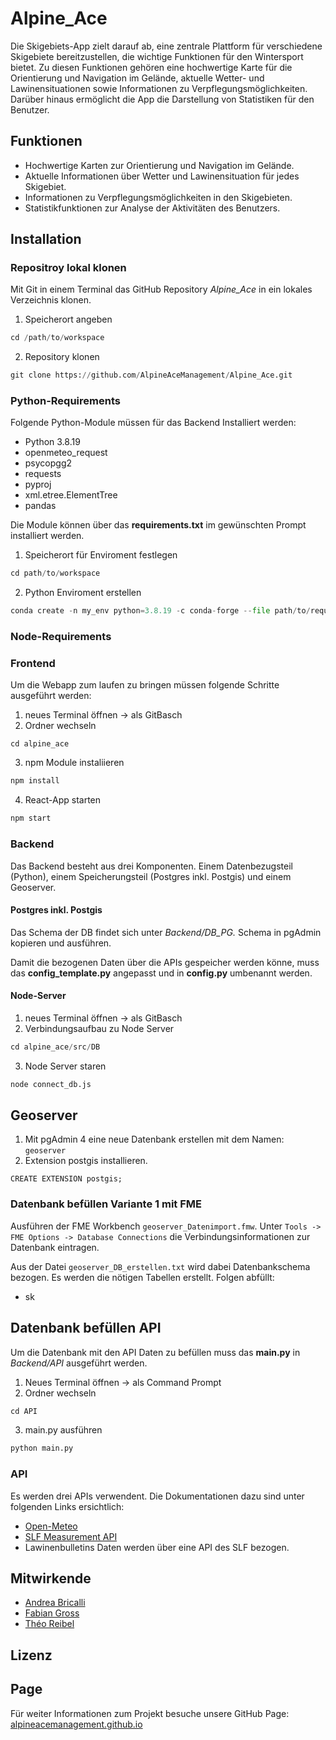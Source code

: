 # Alpine_Ace

Die Skigebiets-App zielt darauf ab, eine zentrale Plattform für verschiedene Skigebiete bereitzustellen, die wichtige Funktionen für den Wintersport bietet. Zu diesen Funktionen gehören eine hochwertige Karte für die Orientierung und Navigation im Gelände, aktuelle Wetter- und Lawinensituationen sowie Informationen zu Verpflegungsmöglichkeiten. Darüber hinaus ermöglicht die App die Darstellung von Statistiken für den Benutzer.

## Funktionen

- Hochwertige Karten zur Orientierung und Navigation im Gelände.
- Aktuelle Informationen über Wetter und Lawinensituation für jedes Skigebiet.
- Informationen zu Verpflegungsmöglichkeiten in den Skigebieten.
- Statistikfunktionen zur Analyse der Aktivitäten des Benutzers.

## Installation

### Repositroy lokal klonen

Mit Git in einem Terminal das GitHub Repository _Alpine_Ace_ in ein lokales Verzeichnis klonen.

1. Speicherort angeben

```python
cd /path/to/workspace
```

2. Repository klonen

```python
git clone https://github.com/AlpineAceManagement/Alpine_Ace.git
```

### Python-Requirements

Folgende Python-Module müssen für das Backend Installiert werden:

- Python 3.8.19
- openmeteo_request
- psycopgg2
- requests
- pyproj
- xml.etree.ElementTree
- pandas

Die Module können über das **requirements.txt** im gewünschten Prompt installiert werden.

1. Speicherort für Enviroment festlegen

```python
cd path/to/workspace
```

2. Python Enviroment erstellen

```python
conda create -n my_env python=3.8.19 -c conda-forge --file path/to/requirements.txt
```

### Node-Requirements

### Frontend

Um die Webapp zum laufen zu bringen müssen folgende Schritte ausgeführt werden:

1. neues Terminal öffnen -> als GitBasch
2. Ordner wechseln

```pyhton
cd alpine_ace
```

3. npm Module instaliieren

```python
npm install
```

4. React-App starten

```python
npm start
```

### Backend

Das Backend besteht aus drei Komponenten. Einem Datenbezugsteil (Python), einem Speicherungsteil (Postgres inkl. Postgis) und einem Geoserver.

#### Postgres inkl. Postgis

Das Schema der DB findet sich unter _Backend/DB_PG._ Schema in pgAdmin kopieren und ausführen.

Damit die bezogenen Daten über die APIs gespeicher werden könne, muss das **config_template.py** angepasst und in **config.py** umbenannt werden.

#### Node-Server

1. neues Terminal öffnen -> als GitBasch
2. Verbindungsaufbau zu Node Server

```python
cd alpine_ace/src/DB
```

3. Node Server staren

```python
node connect_db.js
```

## Geoserver

1. Mit pgAdmin 4 eine neue Datenbank erstellen mit dem Namen: `geoserver`
2. Extension postgis installieren.

```
CREATE EXTENSION postgis;
```

### Datenbank befüllen Variante 1 mit FME

Ausführen der FME Workbench `geoserver_Datenimport.fmw`. Unter `Tools ->  FME Options -> Database Connections` die Verbindungsinformationen zur Datenbank eintragen.

Aus der Datei `geoserver_DB_erstellen.txt` wird dabei Datenbankschema bezogen. Es werden die nötigen Tabellen erstellt.
Folgen abfüllt:

- sk

## Datenbank befüllen API

Um die Datenbank mit den API Daten zu befüllen muss das **main.py** in _Backend/API_ ausgeführt werden.

1. Neues Terminal öffnen -> als Command Prompt
2. Ordner wechseln

```python
cd API
```

3. main.py ausführen

```python
python main.py
```

### API

Es werden drei APIs verwendent. Die Dokumentationen dazu sind unter folgenden Links ersichtlich:

- [Open-Meteo](https://open-meteo.com/en/docs)
- [SLF Measurement API](https://measurement-api.slf.ch/)
- Lawinenbulletins Daten werden über eine API des SLF bezogen.

## Mitwirkende

- [Andrea Bricalli](https://github.com/AJPB4133)
- [Fabian Gross](https://github.com/loopercamera)
- [Théo Reibel](https://github.com/TheoR14)

## Lizenz

## Page

Für weiter Informationen zum Projekt besuche unsere GitHub Page:
[alpineacemanagement.github.io](https://alpineacemanagement.github.io/Alpine_Ace/)
